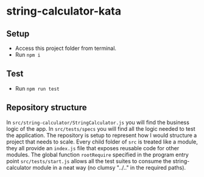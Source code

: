 # string-calculator-kata

## Setup
* Access this project folder from terminal.
* Run ``npm i``

## Test
* Run ``npm run test``

## Repository structure

In ``src/string-calculator/StringCalculator.js`` you will find the business logic of the app. In ``src/tests/specs`` you will find all the logic needed to test the application. 
The repository is setup to represent how I would structure a project that needs to scale. Every child folder of ``src`` is treated like a module, they all provide an ``index.js`` file that exposes reusable code for other modules. The global function ``rootRequire`` specified in the program entry point ``src/tests/start.js`` allows all the test suites to consume the string-calculator module in a neat way (no clumsy "../.." in the required paths). 